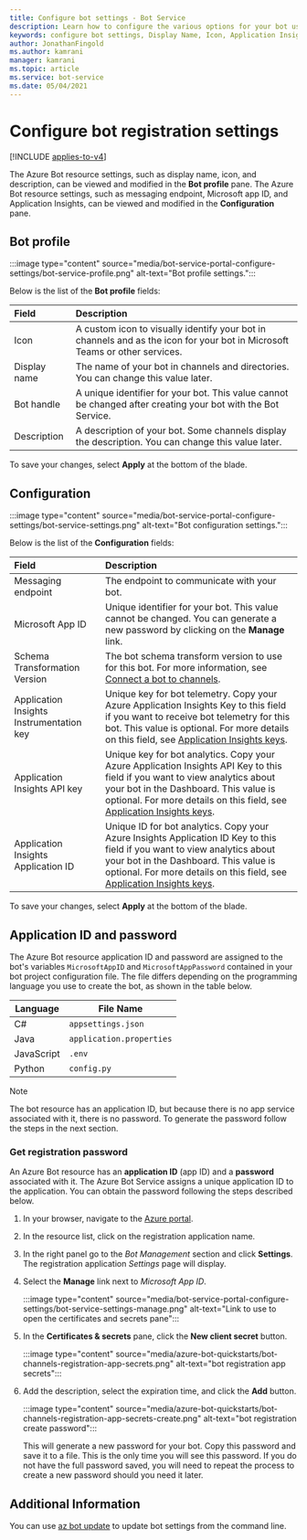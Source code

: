 ```yaml
---
title: Configure bot settings - Bot Service
description: Learn how to configure the various options for your bot using the Azure portal.
keywords: configure bot settings, Display Name, Icon, Application Insights, Settings blade
author: JonathanFingold
ms.author: kamrani
manager: kamrani
ms.topic: article
ms.service: bot-service
ms.date: 05/04/2021
---
```


# Configure bot registration settings

[!INCLUDE [applies-to-v4](includes/applies-to-v4-current.md)]

The Azure Bot resource settings, such as display name, icon, and description, can be viewed and modified in the **Bot profile** pane.
The Azure Bot resource settings, such as messaging endpoint, Microsoft app ID, and Application Insights, can be viewed and modified in the **Configuration** pane.

## Bot profile

:::image type="content" source="media/bot-service-portal-configure-settings/bot-service-profile.png" alt-text="Bot profile settings.":::

Below is the list of the **Bot profile** fields:

| Field | Description |
|:-|:-|
| Icon | A custom icon to visually identify your bot in channels and as the icon for your bot in Microsoft Teams or other services. |
| Display name | The name of your bot in channels and directories. You can change this value later. |
| Bot handle | A unique identifier for your bot. This value cannot be changed after creating your bot with the Bot Service. |
| Description | A description of your bot. Some channels display the description. You can change this value later. |

To save your changes, select **Apply** at the bottom of the blade.

## Configuration

:::image type="content" source="media/bot-service-portal-configure-settings/bot-service-settings.png" alt-text="Bot configuration settings.":::

Below is the list of the **Configuration** fields:

| Field | Description |
|:-|:-|
| Messaging endpoint | The endpoint to communicate with your bot. |
| Microsoft App ID | Unique identifier for your bot. This value cannot be changed. You can generate a new password by clicking on the **Manage** link. |
| Schema Transformation Version | The bot schema transform version to use for this bot. For more information, see [Connect a bot to channels](bot-service-manage-channels.md). |
| Application Insights Instrumentation key | Unique key for bot telemetry. Copy your Azure Application Insights Key to this field if you want to receive bot telemetry for this bot. This value is optional. For more details on this field, see [Application Insights keys](bot-service-resources-app-insights-keys.md). |
| Application Insights API key | Unique key for bot analytics. Copy your Azure Application Insights API Key to this field if you want to view analytics about your bot in the Dashboard. This value is optional. For more details on this field, see [Application Insights keys](bot-service-resources-app-insights-keys.md). |
| Application Insights Application ID | Unique ID for bot analytics. Copy your Azure Insights Application ID Key to this field if you want to view analytics about your bot in the Dashboard. This value is optional. For more details on this field, see [Application Insights keys](bot-service-resources-app-insights-keys.md). |

To save your changes, select **Apply** at the bottom of the blade.

## Application ID and password

The Azure Bot resource application ID and password are assigned to the bot's variables `MicrosoftAppID` and `MicrosoftAppPassword` contained in your bot project configuration file. The file differs depending on the programming language you use to create the bot, as shown in the table below.

| Language   | File Name                |
|------------|--------------------------|
| C#         | `appsettings.json`       |
| Java       | `application.properties` |
| JavaScript | `.env`                   |
| Python     | `config.py`              |

> [!NOTE]
> The bot resource has an application ID, but because there is no app service associated with it, there is no password. To generate the password follow the steps in the next section. <!-- If you create your bot in Composer and then provision and publish it, Composer takes care of this for you. -->

### Get registration password

An Azure Bot resource has an **application ID** (app ID) and a **password** associated with it.
The Azure Bot Service assigns a unique application ID to the application. You can obtain the password following the steps described below.

1. In your browser, navigate to the [Azure portal](https://ms.portal.azure.com).
1. In the resource list, click on the registration application name.
1. In the right panel go to the *Bot Management* section and click **Settings**. The registration application *Settings* page will display.
1. Select the **Manage** link next to *Microsoft App ID*.

    :::image type="content" source="media/bot-service-portal-configure-settings/bot-service-settings-manage.png" alt-text="Link to use to open the certificates and secrets pane":::

1. In the **Certificates & secrets** pane, click the **New client secret** button.

    :::image type="content" source="media/azure-bot-quickstarts/bot-channels-registration-app-secrets.png" alt-text="bot registration app secrets":::

1. Add the description, select the expiration time, and click the **Add** button.

    :::image type="content" source="media/azure-bot-quickstarts/bot-channels-registration-app-secrets-create.png" alt-text="bot registration create password":::

    This will generate a new password for your bot. Copy this password and save it to a file. This is the only time you will see this password. If you do not have the full password saved, you will need to repeat the process to create a new password should you need it later.

## Additional Information

You can use [az bot update](/cli/azure/bot#az_bot_update) to update bot settings from the command line.
